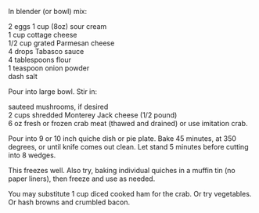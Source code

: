 ---
---

In blender (or bowl) mix: 

2 eggs 
1 cup (8oz) sour cream  
1 cup cottage cheese  
1/2 cup grated Parmesan cheese  
4 drops Tabasco sauce   
4 tablespoons flour  
1 teaspoon onion powder  
dash salt 

Pour into large bowl. 
Stir in: 

sauteed mushrooms, if desired  
2 cups shredded Monterey Jack cheese (1/2 pound)  
6 oz fresh or frozen crab meat (thawed and drained) or use imitation crab.   

Pour into 9 or 10 inch quiche dish or pie plate. Bake 45 minutes, at 350 degrees, or until knife 
comes out clean. Let stand 5 minutes before cutting into 8 wedges. 

This freezes well. Also try, baking individual quiches in a muffin tin (no paper liners), then freeze 
and use as needed. 

You may substitute 1 cup diced cooked ham for the crab.  Or try vegetables.  Or hash browns and crumbled bacon.

